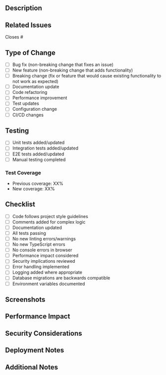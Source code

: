 ## Description
<!-- Provide a brief description of the changes in this PR -->

## Related Issues
<!-- Link to any related issues using #issue-number -->
Closes #

## Type of Change
<!-- Mark the appropriate option with an 'x' -->
- [ ] Bug fix (non-breaking change that fixes an issue)
- [ ] New feature (non-breaking change that adds functionality)
- [ ] Breaking change (fix or feature that would cause existing functionality to not work as expected)
- [ ] Documentation update
- [ ] Code refactoring
- [ ] Performance improvement
- [ ] Test updates
- [ ] Configuration change
- [ ] CI/CD changes

## Testing
<!-- Describe the tests you ran and their results -->
- [ ] Unit tests added/updated
- [ ] Integration tests added/updated
- [ ] E2E tests added/updated
- [ ] Manual testing completed

### Test Coverage
<!-- Provide test coverage metrics if available -->
- Previous coverage: XX%
- New coverage: XX%

## Checklist
<!-- Mark completed items with an 'x' -->
- [ ] Code follows project style guidelines
- [ ] Comments added for complex logic
- [ ] Documentation updated
- [ ] All tests passing
- [ ] No new linting errors/warnings
- [ ] No new TypeScript errors
- [ ] No console errors in browser
- [ ] Performance impact considered
- [ ] Security implications reviewed
- [ ] Error handling implemented
- [ ] Logging added where appropriate
- [ ] Database migrations are backwards compatible
- [ ] Environment variables documented

## Screenshots
<!-- If applicable, add screenshots to help explain your changes -->

## Performance Impact
<!-- Describe any performance implications and optimizations made -->

## Security Considerations
<!-- List any security implications and measures taken -->

## Deployment Notes
<!-- Any special considerations for deploying these changes -->

## Additional Notes
<!-- Add any additional information that would be helpful for reviewers --> 